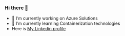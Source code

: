 ### Hi there 👋

- 🔭 I’m currently working on Azure Solutions
- 🌱 I’m currently learning Containerization technologies
- Here is [My Linkedin profile](https://www.linkedin.com/in/deepakdin/)

<!--
**deepakdin/deepakdin** is a ✨ _special_ ✨ repository because its `README.md` (this file) appears on your GitHub profile.

Here are some ideas to get you started:

- 🔭 I’m currently working on ...
- 🌱 I’m currently learning ...
- 👯 I’m looking to collaborate on ...
- 🤔 I’m looking for help with ...
- 💬 Ask me about ...
- 📫 How to reach me: ...
- 😄 Pronouns: ...
- ⚡ Fun fact: ...
-->
